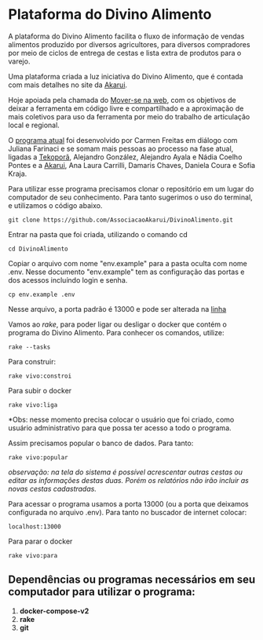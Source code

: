 # Plataforma do Divino Alimento

A plataforma do Divino Alimento facilita o fluxo de informação de vendas alimentos produzido por diversos agricultores, para diversos compradores por meio de ciclos de entrega de cestas e lista extra de produtos para o varejo.

Uma plataforma criada a luz iniciativa do Divino Alimento, que é contada com mais detalhes no site da [Akarui](https://www.akarui.org.br/divinoalimento).

Hoje apoiada pela chamada do [Mover-se na web](https://moverse.ceweb.br/), com os objetivos de deixar a ferramenta em código livre e compartilhado e a aproximação de mais coletivos para uso da ferramenta por meio do trabalho de articulação local e regional.

O [programa atual](https://divinoalimento.herokuapp.com/) foi desenvolvido por Carmen Freitas em diálogo com Juliana Farinaci e se somam mais pessoas ao processo na fase atual, ligadas a [Tekoporã](https://tekopora.top/), Alejandro González, Alejandro Ayala e Nádia Coelho Pontes e a [Akarui](https://www.akarui.org.br/), Ana Laura Carrilli, Damaris Chaves, Daniela Coura e Sofia Kraja.

Para utilizar esse programa precisamos clonar o repositório em um lugar do computador de seu conhecimento. Para tanto sugerimos o uso do terminal, e utilizamos o código abaixo.

`git clone https://github.com/AssociacaoAkarui/DivinoAlimento.git`

Entrar na pasta que foi criada, utilizando o comando cd 

`cd DivinoAlimento`

Copiar o arquivo com nome "env.example" para a pasta oculta com nome .env. Nesse documento "env.example" tem as configuração das portas e dos acessos incluíndo login e senha.

`cp env.example .env`

Nesse arquivo, a porta padrão é 13000 e pode ser alterada na [linha](https://github.com/AssociacaoAkarui/DivinoAlimento/blob/main/env.example#L7) 

Vamos ao *rake*, para poder ligar ou desligar o docker que contém o programa do Divino Alimento. Para conhecer os comandos, utilize:

`rake --tasks`

Para construir:

`rake vivo:constroi`

Para subir o docker

`rake vivo:liga`

*Obs: nesse momento precisa colocar o usuário que foi criado, como usuário administrativo para que possa ter acesso a todo o programa. 

Assim precisamos popular o banco de dados. Para tanto:

`rake vivo:popular`

*observação: na tela do sistema é possível acrescentar outras cestas ou editar as informações destas duas. Porém os relatórios não irão incluir as novas cestas cadastradas.*

Para acessar o programa usamos a porta 13000 (ou a porta que deixamos configurada no arquivo .env). Para tanto no buscador de internet colocar:

`localhost:13000`

Para parar o docker

`rake vivo:para`

## Dependências ou programas necessários em seu computador para utilizar o programa:

1. **docker-compose-v2**
2. **rake**
3. **git**